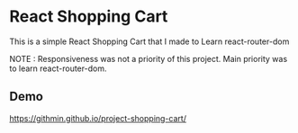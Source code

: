 
# React Shopping Cart

This is a simple React Shopping Cart that I made to Learn react-router-dom

NOTE : Responsiveness was not a priority of this project. Main priority was to
learn react-router-dom.



## Demo

https://githmin.github.io/project-shopping-cart/
